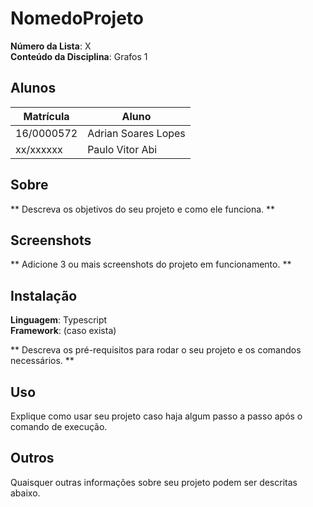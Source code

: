 <!-- **!! Atenção: Renomeie o seu repositório para (Tema)_(NomeDoProjeto). !!** 

Temas:
 - Grafos1
 - Grafos2
 - PD
 - D&C
 - Greed
 - Final 
 
 **!! *Não coloque os nomes dos alunos no título do repositório*. Exemplo de título correto: Grafos2_Labirinto-do-Minotauro !!**
 
 (Apague essa seção) 
 -->

# NomedoProjeto

**Número da Lista**: X<br>
**Conteúdo da Disciplina**: Grafos 1 <br>

## Alunos
|Matrícula | Aluno |
| -- | -- |
| 16/0000572  |  Adrian Soares Lopes |
| xx/xxxxxx  |  Paulo Vitor Abi |

## Sobre 
** Descreva os objetivos do seu projeto e como ele funciona. **

## Screenshots
** Adicione 3 ou mais screenshots do projeto em funcionamento. **

## Instalação 
**Linguagem**: Typescript <br>
**Framework**: (caso exista)<br>

** Descreva os pré-requisitos para rodar o seu projeto e os comandos necessários. **

## Uso 
Explique como usar seu projeto caso haja algum passo a passo após o comando de execução.

## Outros 
Quaisquer outras informações sobre seu projeto podem ser descritas abaixo.




